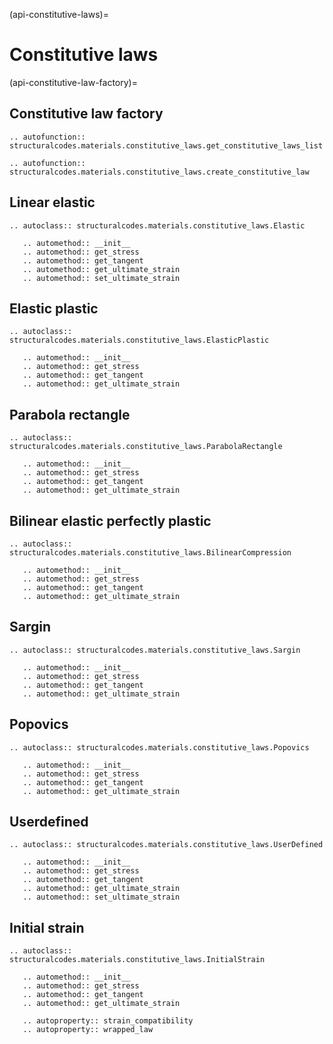 (api-constitutive-laws)=
# Constitutive laws

(api-constitutive-law-factory)=
## Constitutive law factory

```{eval-rst}
.. autofunction:: structuralcodes.materials.constitutive_laws.get_constitutive_laws_list

```

```{eval-rst}
.. autofunction:: structuralcodes.materials.constitutive_laws.create_constitutive_law

```

## Linear elastic

```{eval-rst}
.. autoclass:: structuralcodes.materials.constitutive_laws.Elastic

   .. automethod:: __init__
   .. automethod:: get_stress
   .. automethod:: get_tangent
   .. automethod:: get_ultimate_strain
   .. automethod:: set_ultimate_strain

```

## Elastic plastic

```{eval-rst}
.. autoclass:: structuralcodes.materials.constitutive_laws.ElasticPlastic

   .. automethod:: __init__
   .. automethod:: get_stress
   .. automethod:: get_tangent
   .. automethod:: get_ultimate_strain

```

## Parabola rectangle

```{eval-rst}
.. autoclass:: structuralcodes.materials.constitutive_laws.ParabolaRectangle

   .. automethod:: __init__
   .. automethod:: get_stress
   .. automethod:: get_tangent
   .. automethod:: get_ultimate_strain

```

## Bilinear elastic perfectly plastic

```{eval-rst}
.. autoclass:: structuralcodes.materials.constitutive_laws.BilinearCompression

   .. automethod:: __init__
   .. automethod:: get_stress
   .. automethod:: get_tangent
   .. automethod:: get_ultimate_strain

```

## Sargin

```{eval-rst}
.. autoclass:: structuralcodes.materials.constitutive_laws.Sargin

   .. automethod:: __init__
   .. automethod:: get_stress
   .. automethod:: get_tangent
   .. automethod:: get_ultimate_strain

```

## Popovics

```{eval-rst}
.. autoclass:: structuralcodes.materials.constitutive_laws.Popovics

   .. automethod:: __init__
   .. automethod:: get_stress
   .. automethod:: get_tangent
   .. automethod:: get_ultimate_strain

```

## Userdefined

```{eval-rst}
.. autoclass:: structuralcodes.materials.constitutive_laws.UserDefined

   .. automethod:: __init__
   .. automethod:: get_stress
   .. automethod:: get_tangent
   .. automethod:: get_ultimate_strain
   .. automethod:: set_ultimate_strain

```

## Initial strain

```{eval-rst}
.. autoclass:: structuralcodes.materials.constitutive_laws.InitialStrain

   .. automethod:: __init__
   .. automethod:: get_stress
   .. automethod:: get_tangent
   .. automethod:: get_ultimate_strain

   .. autoproperty:: strain_compatibility
   .. autoproperty:: wrapped_law

```